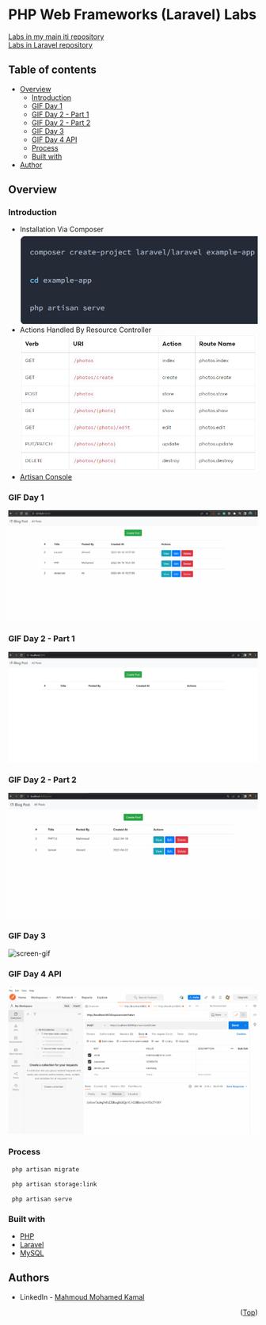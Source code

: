 # PHP Web Frameworks (Laravel) Labs

[Labs in my main iti repository](https://github.com/MahmoudFierro98/ITI_OpenSourceApplicationDevelopment/tree/main/PHP_Web_Frameworks/Labs)  
[Labs in Laravel repository](https://github.com/MahmoudFierro98/iti-laravel-labs)  

## Table of contents

- [Overview](#overview)
    - [Introduction](#introduction)
    - [GIF Day 1](#gif-day-1)
    - [GIF Day 2 - Part 1](#gif-day-2---part-1)
    - [GIF Day 2 - Part 2](#gif-day-2---part-2)
    - [GIF Day 3](#gif-day-3)
    - [GIF Day 4 API](#gif-day-4-api)
    - [Process](#process)
    - [Built with](#built-with)
- [Author](#authors)

## Overview

### Introduction

- Installation Via Composer \
![alt text](./static/Installation_Via_Composer.PNG)
- Actions Handled By Resource Controller \
![alt text](./static/Actions_Handled_By_Resource_Controller.PNG)
- [Artisan Console](https://laravel.com/docs/9.x/artisan)

### GIF Day 1

![screen-gif](./static/DAY1.gif)

### GIF Day 2 - Part 1

![screen-gif](./static/DAY2.1.gif)

### GIF Day 2 - Part 2

![screen-gif](./static/DAY2.2.gif)

### GIF Day 3

![screen-gif](./static/DAY3.gif)

### GIF Day 4 API

![screen-gif](./static/DAY4.api.gif)

### Process

 ```
  php artisan migrate
 ```
 ```
  php artisan storage:link
 ```
 ```
  php artisan serve
 ```

### Built with

* [PHP](https://www.php.net/)
* [Laravel](https://laravel.com/)
* [MySQL](https://www.mysql.com/)

## Authors

* LinkedIn - [Mahmoud Mohamed Kamal](https://www.linkedin.com/in/mahmoudfierro98)

<p align="right">(<a href="#top">Top</a>)</p>